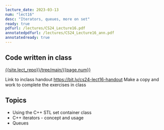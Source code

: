 ```yaml
---
lecture_date: 2023-03-13
num: "lect16"
desc: "Iterators, queues, more on set"
ready: true
pdfurl: /lectures/CS24_Lecture16.pdf
annotatedpdfurl: /lectures/CS24_Lecture16_ann.pdf
annotatedready: true
---
```


## Code written in class

[{{site.lect_repo}}/tree/main/{{page.num}}]({{site.lect_repo}}/tree/main/{{page.num}})

Link to inclass handout <https://bit.ly/cs24-lect16-handout>
Make a copy and work to complete the exercises in class

## Topics
* Using the C++ STL set container class
* C++ iterators - concept and usage
* Queues